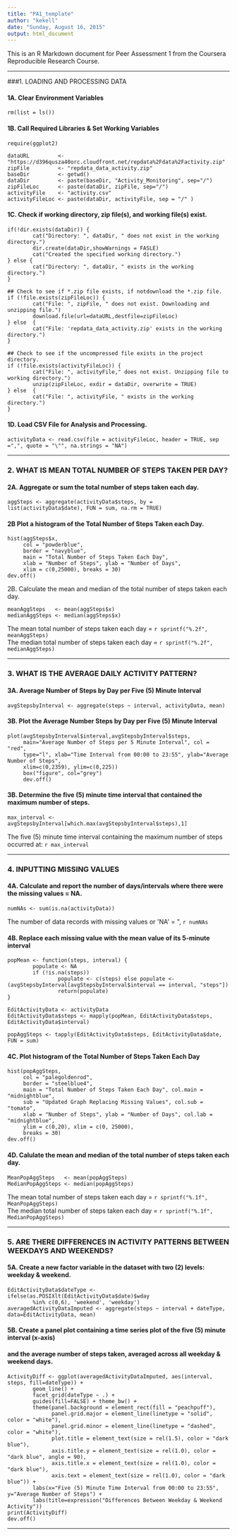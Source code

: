```yaml
---
title: "PA1_template"
author: "kekell"
date: "Sunday, August 16, 2015"
output: html_document
---
```


This is an R Markdown document for Peer Assessment 1 from the Coursera Reproducible Research Course. 

***

###1. LOADING AND PROCESSING DATA

#### 1A. Clear Environment Variables

```{r}
rm(list = ls())
```

#### 1B. Call Required Libraries & Set Working Variables

```{r}
require(ggplot2)

dataURL         <- "https://d396qusza40orc.cloudfront.net/repdata%2Fdata%2Factivity.zip"
zipFile         <- "repdata_data_activity.zip"
baseDir         <- getwd()
dataDir         <- paste(baseDir, "Activity_Monitoring", sep="/")
zipFileLoc      <- paste(dataDir, zipFile, sep="/")
activityFile    <- "activity.csv"
activityFileLoc <- paste(dataDir, activityFile, sep = "/" )
```

#### 1C. Check if working directory, zip file(s), and working file(s) exist.    

```{r} 
if(!dir.exists(dataDir)) {
        cat("Directory: ", dataDir, " does not exist in the working directory.")
        dir.create(dataDir,showWarnings = FASLE)
        cat("Created the specified working directory.")        
} else {
        cat("Directory: ", dataDir, " exists in the working directory.")
}

## Check to see if *.zip file exists, if notdownload the *.zip file.
if (!file.exists(zipFileLoc)) { 
        cat("File: ", zipFile, " does not exist. Downloading and unzipping file.")
        download.file(url=dataURL,destfile=zipFileLoc)
} else  {
        cat("File: 'repdata_data_activity.zip' exists in the working directory.")
}

## Check to see if the uncompressed file exists in the project directory.
if (!file.exists(activityFileLoc)) {
        cat("File: ", activityFile," does not exist. Unzipping file to working directory.")
        unzip(zipFileLoc, exdir = dataDir, overwrite = TRUE)
} else  {
        cat("File: ", activityFile, " exists in the working directory.")
}
```

#### 1D. Load CSV File for Analysis and Processing.

```{r}
activityData <- read.csv(file = activityFileLoc, header = TRUE, sep =",", quote = "\"", na.strings = "NA")
```

***

### 2. WHAT IS MEAN TOTAL NUMBER OF STEPS TAKEN PER DAY?

#### 2A. Aggregate or sum the total number of steps taken each day.

```{r}
aggSteps <- aggregate(activityData$steps, by = list(activityData$date), FUN = sum, na.rm = TRUE)
```

#### 2B Plot a histogram of the Total Number of Steps Taken each Day.

```{r}
hist(aggSteps$x, 
     col = "powderblue",
     border = "navyblue",
     main = "Total Number of Steps Taken Each Day",
     xlab = "Number of Steps", ylab = "Number of Days",
     xlim = c(0,25000), breaks = 30)
dev.off()
```

2B. Calculate the mean and median of the total number of steps taken each day.

```{r}
meanAggSteps   <- mean(aggSteps$x)
medianAggSteps <- median(aggSteps$x)
```

The mean total number of steps taken each day   = `r sprintf("%.2f", meanAggSteps)`  
The median total number of steps taken each day = `r sprintf("%.2f", medianAggSteps)`    

***

### 3. WHAT IS THE AVERAGE DAILY ACTIVITY PATTERN?

#### 3A. Average Number of Steps by Day per Five (5) Minute Interval

```{r}
avgStepsbyInterval <- aggregate(steps ~ interval, activityData, mean)
```

#### 3B. Plot the Average Number Steps by Day per Five (5) Minute Interval

```{r}
plot(avgStepsbyInterval$interval,avgStepsbyInterval$steps, 
     main="Average Number of Steps per 5 Minute Interval", col = "red",
     type="l", xlab="Time Interval from 00:00 to 23:55", ylab="Average Number of Steps", 
     xlim=c(0,2359), ylim=c(0,225))
     box("figure", col="grey")
     dev.off()
```

#### 3B. Determine the five (5) minute time interval that contained the maximum number of steps.

```{r}
max_interval <- avgStepsbyInterval[which.max(avgStepsbyInterval$steps),1]
```

The five (5) minute time interval containing the maximum number of steps occurred at: `r max_interval` 

***

### 4. INPUTTING MISSING VALUES

#### 4A. Calculate and report the number of days/intervals where there were the missing values = NA.

```{r}
numNAs <- sum(is.na(activityData))
```

The number of data records with missing values or 'NA' = ", `r numNAs`   

#### 4B. Replace each missing value with the mean value of its 5-minute interval   

```{r}
popMean <- function(steps, interval) {
        populate <- NA
        if (!is.na(steps)) 
                populate <- c(steps) else populate <- (avgStepsbyInterval[avgStepsbyInterval$interval == interval, "steps"])
                return(populate)
}

EditActivityData <- activityData
EditActivityData$steps <- mapply(popMean, EditActivityData$steps, EditActivityData$interval)

popAggSteps <- tapply(EditActivityData$steps, EditActivityData$date, FUN = sum)
```

#### 4C. Plot histogram of the Total Number of Steps Taken Each Day    

```{r}
hist(popAggSteps, 
     col = "palegoldenrod",
     border = "steelblue4",
     main = "Total Number of Steps Taken Each Day", col.main = "midnightblue",
     sub = "Updated Graph Replacing Missing Values", col.sub = "tomato",
     xlab = "Number of Steps", ylab = "Number of Days", col.lab = "midnightblue",
     ylim = c(0,20), xlim = c(0, 25000),
     breaks = 30)
dev.off()
```

#### 4D. Calulate the mean and median of the total number of steps taken each day.    

```{r}
MeanPopAggSteps   <- mean(popAggSteps)
MedianPopAggSteps <- median(popAggSteps)
```

The mean total number of steps taken each day = `r sprintf("%.1f", MeanPopAggSteps)`   
The median total number of steps taken each day = `r sprintf("%.1f", MedianPopAggSteps)`      


***

### 5. ARE THERE DIFFERENCES IN ACTIVITY PATTERNS BETWEEN WEEKDAYS AND WEEKENDS?

#### 5A. Create a new factor variable in the dataset with two (2) levels: weekday & weekend.

```{r}
EditActivityData$dateType <-  ifelse(as.POSIXlt(EditActivityData$date)$wday 
        %in% c(0,6), 'weekend', 'weekday')
averagedActivityDataImputed <- aggregate(steps ~ interval + dateType, data=EditActivityData, mean)
```

#### 5B. Create a panel plot containing a time series plot of the five (5) minute interval (x-axis)
#### and the average number of steps taken, averaged across all weekday & weekend days.  

```{r}
ActivityDiff <- ggplot(averagedActivityDataImputed, aes(interval, steps, fill=dateType)) +
        geom_line() +
        facet_grid(dateType ~ .) +
        guides(fill=FALSE) + theme_bw() +
        theme(panel.background = element_rect(fill = "peachpuff"),
              panel.grid.major = element_line(linetype = "solid", color = "white"),
              panel.grid.minor = element_line(linetype = "dashed", color = "white"),
              plot.title = element_text(size = rel(1.5), color = "dark blue"),
              axis.title.y = element_text(size = rel(1.0), color = "dark blue", angle = 90),
              axis.title.x = element_text(size = rel(1.0), color = "dark blue"),
              axis.text = element_text(size = rel(1.0), color = "dark blue")) +    
        labs(x="Five (5) Minute Time Interval from 00:00 to 23:55", y="Average Number of Steps") + 
        labs(title=expression("Differences Between Weekday & Weekend Activity"))
print(ActivityDiff)
dev.off()
```
***
